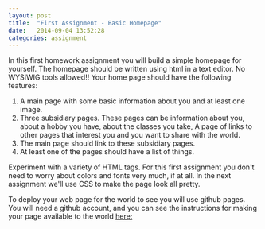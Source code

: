 ```yaml
---
layout: post
title:  "First Assignment - Basic Homepage"
date:   2014-09-04 13:52:28
categories: assignment
---
```



In this first homework assignment you will build a simple homepage for yourself.  The homepage should be written using html in a text editor.  No WYSIWIG tools allowed!!  Your home page should have the following features:

1. A main page with some basic information about you and at least one image.
2. Three subsidiary pages.  These pages can be information about you, about a hobby you have, about the classes you take, A page of links to other pages that interest you and you want to share with the world.
3. The main page should link to these subsidiary pages.
4. At least one of the pages should have a list of things.

Experiment with a variety of HTML tags.
For this first assignment you don't need to worry about colors and fonts very much, if at all.  In the next assignment we'll use CSS to make the page look all pretty.

To deploy your web page for the world to see you will use github pages. You will need a github account, and you can see the instructions for making your page available to the world [here:](pages.github.com "github pages")

